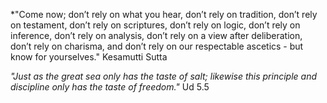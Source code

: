 *"Come now; don’t rely on what you hear, don’t rely on tradition, don’t rely on testament, don’t rely on scriptures, don’t rely on logic, don’t rely on inference, don’t rely on analysis, don’t rely on a view after deliberation, don’t rely on charisma, and don’t rely on our respectable ascetics - but know for yourselves." Kesamutti Sutta

*"Just as the great sea only has the taste of salt; likewise this principle and discipline only has the taste of freedom."* Ud 5.5
